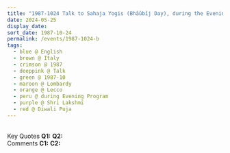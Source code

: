 ```yaml
---
title: "1987-1024 Talk to Sahaja Yogis (Bhāūbīj Day), during the Evening Program, the day before Diwālī Pūjā, Lecco (50 kms N of Milan on Lake Como), Lombardy, Italy"
date: 2024-05-25
display_date: 
sort_date: 1987-10-24
permalink: /events/1987-1024-b
tags:
  - blue @ English
  - brown @ Italy
  - crimson @ 1987
  - deeppink @ Talk
  - green @ 1987-10
  - maroon @ Lombardy
  - orange @ Lecco
  - peru @ during Evening Program
  - purple @ Shri Lakshmi
  - red @ Diwali Puja
---
```


<br>

<wave-list>
  <list-title color="DarkSeaGreen" width="55">Key Quotes</list-title>
  <list-item color="BlanchedAlmond" width="280"><b>Q1:</b> <i></i></list-item>
  <list-item color="Lavender" width="280"><b>Q2:</b> <i></i></list-item>
</wave-list>

<br>

<wave-list>
  <list-title color="DarkSeaGreen" width="55">Comments</list-title>
  <list-item color="BlanchedAlmond" width="280"><b>C1:</b> <i></i></list-item>
  <list-item color="Lavender" width="280"><b>C2:</b> <i></i></list-item>
</wave-list>